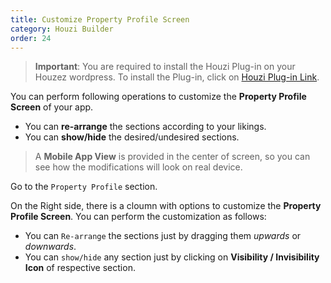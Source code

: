 ```yaml
---
title: Customize Property Profile Screen
category: Houzi Builder
order: 24
---
```


> **Important**: You are required to install the Houzi Plug-in on your Houzez wordpress. To install the Plug-in, click on [Houzi Plug-in Link](https://github.com/AdilSoomro/houzez-mobile-api).

You can perform following operations to customize the **Property Profile Screen** of your app. 
* You can **re-arrange** the sections according to your likings.
* You can **show/hide** the desired/undesired sections.

> A **Mobile App View** is provided in the center of screen, so you can see how the modifications will look on real device.

Go to the `Property Profile` section.

On the Right side, there is a cloumn with options to customize the **Property Profile Screen**. You can perform the customization as follows:
* You can `Re-arrange` the sections just by dragging them *upwards* or *downwards*.
* You can `show/hide` any section just by clicking on **Visibility / Invisibility Icon** of respective section.